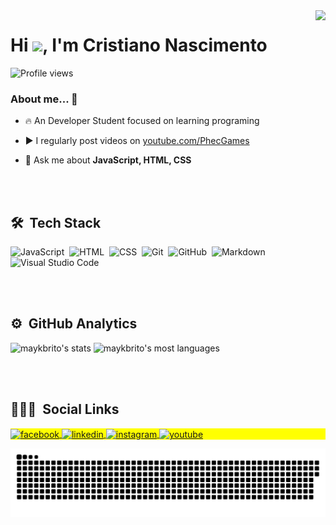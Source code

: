 <img align="right" height="550em" src="https://raw.githubusercontent.com/gist/Cristianofnascimento/9da8631775da410fa459fbfe5ac3099a/raw/9b85d98a166807d83de2c609893bcd6ecec925b0/githubcard.svg"/>
<h1 align="left">Hi <img src="https://raw.githubusercontent.com/kaueMarques/kaueMarques/master/hi.gif" width="30px">, I'm Cristiano Nascimento</h1>
<p align="left"> <img src="https://komarev.com/ghpvc/?username=Cristianofnascimento&color=yellow" alt="Profile views" /> </p>

<h3 align="left">About me... 🚀 </h3>
      
- 🔥 An Developer Student focused on learning programing

- ▶️ I regularly post videos on [youtube.com/PhecGames](https://www.youtube.com/channel/UCY-yLp6i1XQnXBpfBQh7BRQ)

- 💬 Ask me about **JavaScript, HTML, CSS**
      
      




<br><br>

## 🛠 &nbsp;Tech Stack

![JavaScript](https://img.shields.io/badge/-JavaScript-05122A?style=flat&logo=javascript)&nbsp;
![HTML](https://img.shields.io/badge/-HTML-05122A?style=flat&logo=HTML5)&nbsp;
![CSS](https://img.shields.io/badge/-CSS-05122A?style=flat&logo=CSS3&logoColor=1572B6)&nbsp;
![Git](https://img.shields.io/badge/-Git-05122A?style=flat&logo=git)&nbsp;
![GitHub](https://img.shields.io/badge/-GitHub-05122A?style=flat&logo=github)&nbsp;
![Markdown](https://img.shields.io/badge/-Markdown-05122A?style=flat&logo=markdown)&nbsp;
![Visual Studio Code](https://img.shields.io/badge/-Visual%20Studio%20Code-05122A?style=flat&logo=visual-studio-code&logoColor=007ACC)&nbsp;



<br><br>




## ⚙️ &nbsp;GitHub Analytics

<p align="left">
<img width="530em" src="https://github-readme-stats.vercel.app/api?username=Cristianofnascimento&show_icons=true&theme=vision-friendly-dark" alt="maykbrito's stats"/>
<img width="530em" src="https://github-readme-stats.vercel.app/api/top-langs/?username=Cristianofnascimento&layout=compact&theme=vision-friendly-dark" alt="maykbrito's most languages"/>
</p>

<br><br>

## 👨🏽‍🦲 &nbsp;Social Links

<p align="left" style="background:yellow">

<a href="https://www.facebook.com/cristiano.franciscodonascimento.9" target="_blank">
   <img align="center" src="https://img.shields.io/badge/-cristiano-05122A?style=flat&logo=facebook" alt="facebook"/>
</a>
<a href="https://www.linkedin.com/in/cristiano-francisco-do-nascimento-950035222" target="_blank">
  <img align="center" src="https://img.shields.io/badge/-cristiano-05122A?style=flat&logo=linkedin" alt="linkedin"/>
</a>
<a href="https://www.instagram.com/cristiano_lsq" target="_blank">
 <img align="center" src="https://img.shields.io/badge/-cristiano-05122A?style=flat&logo=instagram" alt="instagram"/>
</a>
<a href="https://www.youtube.com/channel/UCY-yLp6i1XQnXBpfBQh7BRQ" target="_blank">
 <img align="center" src="https://img.shields.io/badge/-cristiano-05122A?style=flat&logo=youtube" alt="youtube"/>
</a>
</p>

![Snake animation](https://github.com/Cristianofnascimento/.github/blob/main/grid-snake.svg)

<!--
**maykbrito/maykbrito** is a ✨ _special_ ✨ repository because its `README.md` (this file) appears on your GitHub profile.
Here are some ideas to get you started:
- 🔭 I’m currently working on ...
- 🌱 I’m currently learning ...
- 👯 I’m looking to collaborate on ...
- 🤔 I’m looking for help with ...
- 💬 Ask me about ...
- 📫 How to reach me: ...
- 😄 Pronouns: ...
-->











